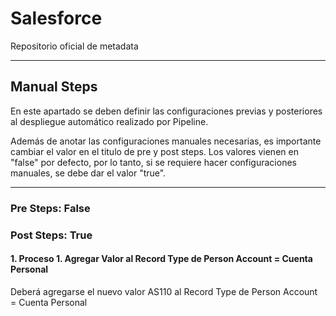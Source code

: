 # Salesforce

Repositorio oficial de metadata

--------

## Manual Steps

En este apartado se deben definir las configuraciones previas y posteriores al despliegue automático realizado por Pipeline.

Además de anotar las configuraciones manuales necesarias, es importante cambiar el valor en el titulo de pre y post steps. Los valores vienen en "false" por defecto, por lo tanto, si se requiere hacer configuraciones manuales, se debe dar el valor "true".

--------

### Pre Steps: False

### Post Steps: True

#### 1. Proceso 1. Agregar Valor al Record Type de Person Account = Cuenta Personal
 
Deberá agregarse el nuevo valor AS110 al Record Type de Person Account = Cuenta Personal





